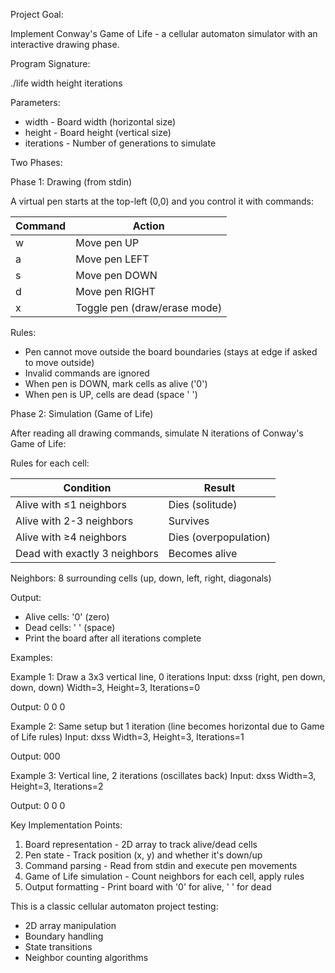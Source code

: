 Project Goal:

  Implement Conway's Game of Life - a cellular automaton simulator with an interactive drawing phase.

  Program Signature:

  ./life width height iterations

  Parameters:
  - width - Board width (horizontal size)
  - height - Board height (vertical size)
  - iterations - Number of generations to simulate

  Two Phases:

  Phase 1: Drawing (from stdin)

  A virtual pen starts at the top-left (0,0) and you control it with commands:

  | Command | Action                       |
  |---------|------------------------------|
  | w       | Move pen UP                  |
  | a       | Move pen LEFT                |
  | s       | Move pen DOWN                |
  | d       | Move pen RIGHT               |
  | x       | Toggle pen (draw/erase mode) |

  Rules:
  - Pen cannot move outside the board boundaries (stays at edge if asked to move outside)
  - Invalid commands are ignored
  - When pen is DOWN, mark cells as alive ('0')
  - When pen is UP, cells are dead (space ' ')

  Phase 2: Simulation (Game of Life)

  After reading all drawing commands, simulate N iterations of Conway's Game of Life:

  Rules for each cell:

  | Condition                     | Result                |
  |-------------------------------|-----------------------|
  | Alive with ≤1 neighbors       | Dies (solitude)       |
  | Alive with 2-3 neighbors      | Survives              |
  | Alive with ≥4 neighbors       | Dies (overpopulation) |
  | Dead with exactly 3 neighbors | Becomes alive         |

  Neighbors: 8 surrounding cells (up, down, left, right, diagonals)

  Output:

  - Alive cells: '0' (zero)
  - Dead cells: ' ' (space)
  - Print the board after all iterations complete

  Examples:

  Example 1: Draw a 3x3 vertical line, 0 iterations
  Input: dxss  (right, pen down, down, down)
  Width=3, Height=3, Iterations=0

  Output:
   0
   0
   0

  Example 2: Same setup but 1 iteration (line becomes horizontal due to Game of Life rules)
  Input: dxss
  Width=3, Height=3, Iterations=1

  Output:
  000



  Example 3: Vertical line, 2 iterations (oscillates back)
  Input: dxss
  Width=3, Height=3, Iterations=2

  Output:
   0
   0
   0

  Key Implementation Points:

  1. Board representation - 2D array to track alive/dead cells
  2. Pen state - Track position (x, y) and whether it's down/up
  3. Command parsing - Read from stdin and execute pen movements
  4. Game of Life simulation - Count neighbors for each cell, apply rules
  5. Output formatting - Print board with '0' for alive, ' ' for dead

  This is a classic cellular automaton project testing:
  - 2D array manipulation
  - Boundary handling
  - State transitions
  - Neighbor counting algorithms